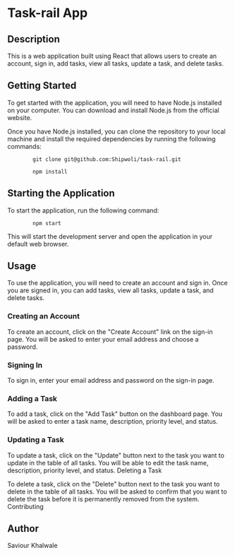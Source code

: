 # Task-rail App

## Description

This is a web application built using React that allows users to create an account, sign in, add tasks, view all tasks, update a task, and delete tasks.

## Getting Started

To get started with the application, you will need to have Node.js installed on your computer. You can download and install Node.js from the official website.

Once you have Node.js installed, you can clone the repository to your local machine and install the required dependencies by running the following commands:

            git clone git@github.com:Shipwoli/task-rail.git

            npm install

## Starting the Application

To start the application, run the following command:

            npm start

This will start the development server and open the application in your default web browser.

## Usage

To use the application, you will need to create an account and sign in. Once you are signed in, you can add tasks, view all tasks, update a task, and delete tasks.

### Creating an Account

To create an account, click on the "Create Account" link on the sign-in page. You will be asked to enter your email address and choose a password.

### Signing In

To sign in, enter your email address and password on the sign-in page.

### Adding a Task

To add a task, click on the "Add Task" button on the dashboard page. You will be asked to enter a task name, description, priority level, and status.

### Updating a Task

To update a task, click on the "Update" button next to the task you want to update in the table of all tasks. You will be able to edit the task name, description, priority level, and status.
Deleting a Task

To delete a task, click on the "Delete" button next to the task you want to delete in the table of all tasks. You will be asked to confirm that you want to delete the task before it is permanently removed from the system.
Contributing

## Author
Saviour Khalwale
